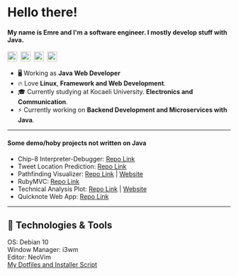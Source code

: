 # Hello there!
#### My name is Emre and I'm a software engineer. I mostly develop stuff with Java.
<a href="https://twitter.com/emrygun"><img style="height:22px;" src="https://img.shields.io/badge/Twitter-1DA1F2?style=for-the-badge&logo=twitter&logoColor=white"></a>&nbsp;
<a href="https://www.linkedin.com/in/emrygun/"><img style="height:22px;" src="https://img.shields.io/badge/LinkedIn-0077B5?style=for-the-badge&logo=linkedin&logoColor=white"></a>&nbsp;
<a href="https://github.com/emrygun"><img style="height:22px;" src="https://img.shields.io/badge/GitHub-100000?style=for-the-badge&logo=github&logoColor=white"></a>&nbsp;
<a href="mailto:emre6271@gmail.com"><img style="height:22px;" src="https://img.shields.io/badge/Gmail-D14836?style=for-the-badge&logo=gmail&logoColor=white"></a>

* 🖥️ Working as __Java Web Developer__
* 🔥 Love __Linux__, __Framework and Web Development__.
* 🎓 Currently studying at Kocaeli University. __Electronics and Communication__.
* ⚡ Currently working on __Backend Development and Microservices with Java__.

---

#### Some demo/hoby projects not written on Java
* Chip-8 Interpreter-Debugger: [Repo Link](https://github.com/emrygun/chip8-interpreter-debugger)
* Tweet Location Prediction: [Repo Link](https://github.com/emrygun/tweet-location-prediction)
* Pathfinding Visualizer: [Repo Link](https://github.com/emrygun/pathfinding-visualizer) | [Website](https://emrygun.github.io/pathfinding-visualizer/)
* RubyMVC: [Repo Link](https://github.com/emrygun/RubyMVC)
* Technical Analysis Plot: [Repo Link](https://github.com/emrygun/technical_analysis_plot) | [Website](https://emrygun.github.io/technical_analysis_plot/)
* Quicknote Web App: [Repo Link](https://github.com/emrygun/quicknote_webapp)

---

## 🔧 Technologies & Tools
  OS: Debian 10<br/>
  Window Manager: i3wm<br/>
  Editor: NeoVim<br/>
  <a href="https://github.com/emrygun/emrygun_dotfiles">My Dotfiles and Installer Script</a>
